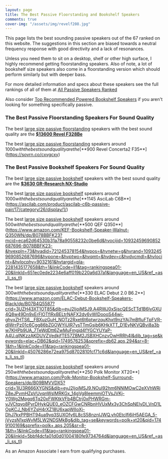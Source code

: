 ```yaml
---
layout: page
title: The Best Passive Floorstanding and Bookshelf Speakers
comments: true
cover-img: "/assets/img/revelf208.jpg"
---
```


This page lists the best sounding passive speakers out of the 67 ranked on this website. The suggestions in this section are biased towards a neutral frequency response with good directivity and a lack of resonances. 

Unless you need them to sit on a desktop, shelf or other high surface, I highly recommend getting floorstanding speakers. Also of note, a lot of bookshelf size speakers also come in a floorstanding version which should perform similarly but with deeper bass.

For more detailed information and specs about these speakers see the full rankings of all of them at [All Passive Speakers Ranked](/#all-passive-speakers-ranked)

Also consider [Top Recommended Powered Bookshelf Speakers](/bookshelf-top-recommended/) if you aren't looking for something specifically passive.

### The Best Passive Floorstanding Speakers For Sound Quality

The best [large size passive floorstanding](/passive-floorstanding-large/) speakers with the best sound quality are the [**$13600 Revel F328Be**](https://sovrn.co/zpcgdsw)

The best [large size passive floorstanding](/passive-floorstanding-large/) speakers around $1000 with the best sound quality are the [**$900 Revel Concerta2 F35**](https://sovrn.co/cxvgcxy)


### The Best Passive Bookshelf Speakers For Sound Quality

The best [large size passive bookshelf](/passive-floorstanding-large/) speakers with the best sound quality are the [**$3630 GR-Research NX-Studio**](https://gr-research.com/product/nx-studio-pair/)

The best [large size passive bookshelf](/passive-floorstanding-large/) speakers around $1000 with the best sound quality are the [**$1145 AsciLab C6B**](https://ascilab.com/product/ascilab-c6b-passive-pair/17/category/26/display/1/)

The best [large size passive bookshelf](/passive-floorstanding-large/) speakers around $500 with the best sound quality are the [**$500 QEF Q350**](https://www.amazon.com/KEF-Bookshelf-Speaker-Walnut-Q350WN/dp/B078BBFK23?mcid=eca62d64530b31a78a90558232c0be6d&hvocijid=10932459690852687696-B078BBFK23-&hvexpln=73&hvadid=721245378154&hvpos=&hvnetw=g&hvrand=10932459690852687696&hvpone=&hvptwo=&hvqmt=&hvdev=c&hvdvcmdl=&hvlocint=&hvlocphy=9032161&hvtargid=pla-2281435177658&th=1&linkCode=ll1&tag=rankingspea01-20&linkId=651ec0ede2234e6aff019b220a6d37a1&language=en_US&ref_=as_li_ss_tl)

The best [large size passive bookshelf](/passive-floorstanding-large/) speakers around $300 with the best sound quality are the [**$330 ELAC Debut 2.0 B6.2**](https://www.amazon.com/ELAC-Debut-Bookshelf-Speakers-Black/dp/B07B4Q5587?crid=3UZH43XT1OT85&dib=eyJ2IjoiMSJ9.A4RWJ0xSjscQEScTTd1B6lyGXU4Q8w49Dn9xErFlOTflRxBELtrNAFX2dv6vWIDoooS44wj-ghyxZHTS6__FBXuzGuH_NOTz2Rxet6t6ptwrzquKhxt9nzYAj7mBfIuFTpFVR-dlWrrPz01c6Cgg86bZGOWYiUlR7ysTTmGsjb6KHkXTT_D1EyNKVQBvi8a3bw7KHPb9UA_7TeWdDtt6ZwMuFmgjd4fYGCYUYaP-A4U.qINKzzAKDUVZVedkjfTE57ZBM2JSBXHCnzvOwHRRh4I&dib_tag=se&keywords=elac+DB62&qid=1749576253&sprefix=db62,aps,294&sr=8-1&th=1&linkCode=ll1&tag=rankingspea01-20&linkId=45076286e72ea975d8702810fcf71c6d&language=en_US&ref_=as_li_ss_tl)

The best [large size passive bookshelf](/passive-floorstanding-large/) speakers around $250 with the best sound quality are the [**$250 Polk Monitor XT20**](https://www.amazon.com/Polk-Monitor-Bookshelf-Surround-Speakers/dp/B09BMVVDX5?crid=1IU3R666XYGNS&dib=eyJ2IjoiMSJ9.NOuI92hm6NNlMOwC2eXVhWRiZ8eJPvmHZpVUvqnWsIMRKGx_14gVg8IeemmiOTVsJVKj-Y0Wg2Mpgq6Tq20xFWKtkVFb4BCtrj0xPHWRGm-vJVCtqyo8PyrDHykQUE0_eOZCFGwCNRbnHVUxMx3y3ChSpNElyDI_VnD1LOpKCJ_Nb6YZsH4rXZ18U6xapWIIoXj-DhJ7kxPPBHT94ua9yq3SUXOfy6L8cS58nznIJWQ.yh0EtcIfi6iH5AEGA_5-jVyzsN1xpWvM5LW2NDSMkBg&dib_tag=se&keywords=polk+xt20&qid=1749100169&sprefix=polk+,aps,205&sr=8-1&th=1&linkCode=ll1&tag=rankingspea01-20&linkId=5bbf4dcfa01d0d01004180fe9734764d&language=en_US&ref_=as_li_ss_tl)

As an Amazon Associate I earn from qualifying purchases.
